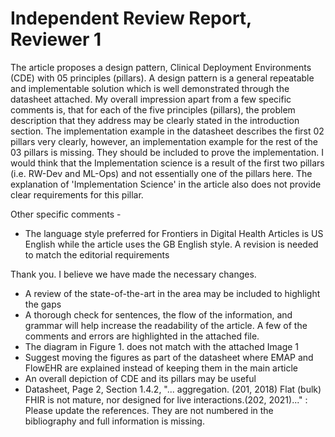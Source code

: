 # Independent Review Report, Reviewer 1

The article proposes a design pattern, Clinical Deployment Environments (CDE) with 05 principles (pillars). A design pattern is a general repeatable and implementable solution which is well demonstrated through the datasheet attached. My overall impression apart from a few specific comments is, that for each of the five principles (pillars), the problem description that they address may be clearly stated in the introduction section. The implementation example in the datasheet describes the first 02 pillars very clearly, however, an implementation example for the rest of the 03 pillars is missing. They should be included to prove the implementation. I would think that the Implementation science is a result of the first two pillars (i.e. RW-Dev and ML-Ops) and not essentially one of the pillars here. The explanation of 'Implementation Science' in the article also does not provide clear requirements for this pillar.
  
Other specific comments -
- The language style preferred for Frontiers in Digital Health Articles is US English while the article uses the GB English style. A revision is needed to match the editorial requirements

Thank you. I believe we have made the necessary changes.

- A review of the state-of-the-art in the area may be included to highlight the gaps
- A thorough check for sentences, the flow of the information, and grammar will help increase the readability of the article. A few of the comments and errors are highlighted in the attached file.
- The diagram in Figure 1. does not match with the attached Image 1
- Suggest moving the figures as part of the datasheet where EMAP and FlowEHR are explained instead of keeping them in the main article
- An overall depiction of CDE and its pillars may be useful
- Datasheet, Page 2, Section 1.4.2, "... aggregation. (201, 2018) Flat (bulk) FHIR is not mature, nor designed for live interactions.(202, 2021)..." : Please update the references. They are not numbered in the bibliography and full information is missing.

